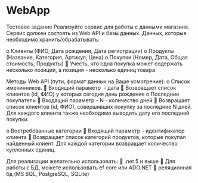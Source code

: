# WebApp

Тестовое задание
Реализуйте сервис для работы с данными магазина. Сервис должен состоять из Web API и
базы данных.
Данных, которые необходимо хранить/обрабатывать:

o Клиенты (ФИО, Дата рождения, Дата регистрации)
o Продукты (Название, Категория, Артикул, Цена)
o Покупки (Номер, Дата, Общая стоимость, Продукты)
 Учесть, что одна покупка может содержать несколько позиций, а
позиция - несколько единиц товара

Методы Web API (пути, формат данных на Ваше усмотрение):
o Список именинников.
 Входящий параметр  - дата
 Возвращает список клиентов (id, ФИО) у которых сегодня день
рождение
o Последние покупатели
 Входящий параметр - N - количество дней
 Возвращает список клиентов (id, ФИО), совершивших покупку за
последние N дней. Для каждого клиента также необходимо
выводить дату его последней покупки.

o Востребованные категории
 Входящий параметр - идентификатор клиента
 Возвращает список категорий продуктов, которые покупал
найденный клиент. Для каждой категории возвращает количество
купленных единиц.

Для реализации желательно использовать:
 .net 5 и выше
 Для работы с БД, можете использовать ef core или ADO.NET
 реляционная бд (MS SQL, PostgreSQL, SQLite)

